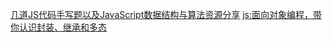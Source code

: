 [几道JS代码手写题以及JavaScript数据结构与算法资源分享](https://juejin.im/post/5aa7d82c6fb9a028c522de43)
[js:面向对象编程，带你认识封装、继承和多态](https://juejin.im/post/59396c96fe88c2006afc2707)

